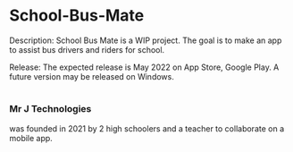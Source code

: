 # School-Bus-Mate

Description:
  School Bus Mate is a WIP project. The goal is to make an app to assist bus drivers and riders for school.
  
Release:
  The expected release is May 2022 on App Store, Google Play. A future version may be released on Windows.

  
# 
### Mr J Technologies
 was founded in 2021 by 2 high schoolers and a teacher to collaborate on a mobile app.
